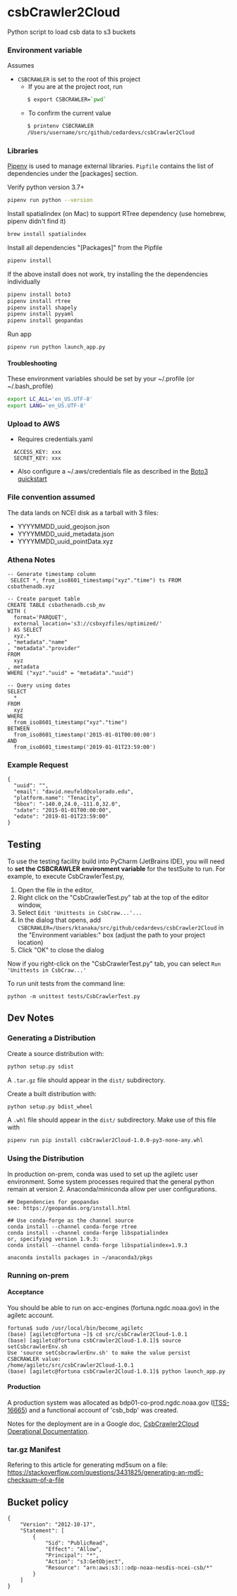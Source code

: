 # csbCrawler2Cloud
Python script to load csb data to s3 buckets

### Environment variable
Assumes
 -  `CSBCRAWLER` is set to the root of this project
    - If you are at the project root, run 
    ```bash
       $ export CSBCRAWLER=`pwd`
    ```
    - To confirm the current value
    ```bash
       $ printenv CSBCRAWLER
       /Users/username/src/github/cedardevs/csbCrawler2Cloud
    ```

### Libraries
[Pipenv](https://pipenv-fork.readthedocs.io/en/latest/) is used to manage external libraries. `Pipfile` contains the list of dependencies under the [packages] section.

Verify python version 3.7+
```bash
pipenv run python --version
```

Install spatialindex (on Mac) to support RTree dependency (use homebrew, pipenv didn't find it)
```bash
brew install spatialindex
```

Install all dependencies "[Packages]" from the Pipfile
```bash
pipenv install
```
If the above install does not work, try installing the the dependencies individually
```bash
pipenv install boto3
pipenv install rtree
pipenv install shapely
pipenv install pyyaml
pipenv install geopandas
```

Run app
```bash
pipenv run python launch_app.py
```
#### Troubleshooting
These environment variables should be set by your ~/.profile (or ~/.bash_profile)
```bash
export LC_ALL='en_US.UTF-8'
export LANG='en_US.UTF-8'
```

### Upload to AWS
 - Requires credentials.yaml
 ```
   ACCESS_KEY: xxx
   SECRET_KEY: xxx
 ```
 - Also configure a ~/.aws/credentials file as described in the
  [Boto3 quickstart](https://boto3.amazonaws.com/v1/documentation/api/latest/guide/quickstart.html) 

### File convention assumed  
The data lands on NCEI disk as a tarball with 3 files:
 - YYYYMMDD_uuid_geojson.json
 - YYYYMMDD_uuid_metadata.json
 - YYYYMMDD_uuid_pointData.xyz
 
### Athena Notes
```
-- Generate timestamp column
 SELECT *, from_iso8601_timestamp("xyz"."time") ts FROM csbathenadb.xyz 

-- Create parquet table 
CREATE TABLE csbathenadb.csb_mv
WITH (
  format='PARQUET',
  external_location='s3://csbxyzfiles/optimized/'
) AS SELECT
  xyz.*
, "metadata"."name"
, "metadata"."provider"
FROM
  xyz
, metadata
WHERE ("xyz"."uuid" = "metadata"."uuid")

-- Query using dates
SELECT
  *
FROM
  xyz
WHERE
  from_iso8601_timestamp("xyz"."time")
BETWEEN 
  from_iso8601_timestamp('2015-01-01T00:00:00') 
AND 
  from_iso8601_timestamp('2019-01-01T23:59:00')   
```
  
### Example Request 
```
{
  "uuid": "",
  "email": "david.neufeld@colorado.edu",
  "platform.name": "Tenacity",
  "bbox": "-140.0,24.0,-111.0,32.0",
  "sdate": "2015-01-01T00:00:00",
  "edate": "2019-01-01T23:59:00"
}
```

## Testing
To use the testing facility build into PyCharm (JetBrains IDE), you will need to **set the CSBCRAWLER environment variable** for the 
testSuite to run. For example, to execute CsbCrawlerTest.py, 
1. Open the file in the editor, 
1. Right click on the "CsbCrawlerTest.py" tab at the top of the editor window, 
1. Select `Edit 'Unittests in CsbCraw...'...`
1. In the dialog that opens, add `CSBCRAWLER=/Users/ktanaka/src/github/cedardevs/csbCrawler2Cloud` in the "Environment 
variables:" box (adjust the path to your project location)
1. Click "OK" to close the dialog

Now if you right-click on the "CsbCrawlerTest.py" tab, you can select `Run 'Unittests in CsbCraw...'`

To run unit tests from the command line:
```commandline
python -m unittest tests/CsbCrawlerTest.py
```
## Dev Notes
### Generating a Distribution
Create a source distribution with:
```bash
python setup.py sdist
```
A `.tar.gz` file should appear in the `dist/` subdirectory.

Create a built distribution with:
``` bash
python setup.py bdist_wheel
```
A `.whl` file should appear in the `dist/` subdirectory.
Make use of this file with 
```bash
pipenv run pip install csbCrawler2Cloud-1.0.0-py3-none-any.whl
```

### Using the Distribution
In production on-prem, conda was used to set up the agiletc user environment. Some system processes required that the
general python remain at version 2. Anaconda/miniconda allow per user configurations.

```
## Dependencies for geopandas
see: https://geopandas.org/install.html

## Use conda-forge as the channel source 
conda install --channel conda-forge rtree
conda install --channel conda-forge libspatialindex
or, specifying version 1.9.3:
conda install --channel conda-forge libspatialindex=1.9.3

anaconda installs packages in ~/anaconda3/pkgs
```

### Running on-prem
#### Acceptance
You should be able to run on acc-engines (fortuna.ngdc.noaa.gov) in the agiletc account.

```
fortuna$ sudo /usr/local/bin/become_agiletc
(base) [agiletc@fortuna ~]$ cd src/csbCrawler2Cloud-1.0.1
(base) [agiletc@fortuna csbCrawler2Cloud-1.0.1]$ source setCsbcrawlerEnv.sh
Use 'source setCsbcrawlerEnv.sh' to make the value persist
CSBCRAWLER value:
/home/agiletc/src/csbCrawler2Cloud-1.0.1
(base) [agiletc@fortuna csbCrawler2Cloud-1.0.1]$ python launch_app.py
```

#### Production
A production system was allocated as bdp01-co-prod.ngdc.noaa.gov ([ITSS-16665](https://daksha.nesdis-hq.noaa.gov/jira/browse/ITSS-16665))
and a functional account of 'csb_bdp' was created.

Notes for the deployment are in a Google doc, 
[CsbCrawler2Cloud Operational Documentation](https://docs.google.com/document/d/1IowvkadwJ2bsF__Ms5lB3DMh_SYSkFEXLM1S4vV7ba0/edit?usp=sharing).

### tar.gz Manifest
Refering to this article for generating md5sum on a file:
https://stackoverflow.com/questions/3431825/generating-an-md5-checksum-of-a-file

## Bucket policy
```
{
    "Version": "2012-10-17",
    "Statement": [
        {
            "Sid": "PublicRead",
            "Effect": "Allow",
            "Principal": "*",
            "Action": "s3:GetObject",
            "Resource": "arn:aws:s3:::odp-noaa-nesdis-ncei-csb/*"
        }
    ]
}
```
